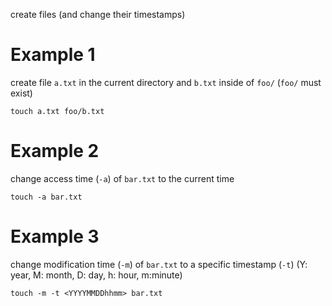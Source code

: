 
create files (and change their timestamps)

# Example 1
create file `a.txt` in the current directory and `b.txt` inside of
`foo/` (`foo/` must exist)
```
touch a.txt foo/b.txt
```

# Example 2
change access time (`-a`) of `bar.txt` to the current time
```
touch -a bar.txt
```

# Example 3
change modification time (`-m`) of `bar.txt` to a specific timestamp
(`-t`)
(Y: year, M: month, D: day, h: hour, m:minute)
```
touch -m -t <YYYYMMDDhhmm> bar.txt
```

